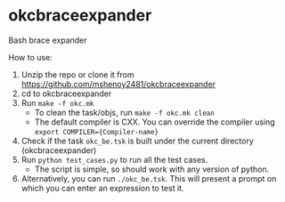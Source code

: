 # okcbraceexpander
Bash brace expander

How to use:
1. Unzip the repo or clone it from https://github.com/mshenoy2481/okcbraceexpander
2. cd to okcbraceexpander
3. Run `make -f okc.mk`
    * To clean the task/objs, run `make -f okc.mk clean`
    * The default compiler is CXX. You can override the compiler using `export COMPILER={Compiler-name}`
4. Check if the task `okc_be.tsk` is built under the current directory (okcbraceexpander)
5. Run `python test_cases.py` to run all the test cases.
    * The script is simple, so should work with any version of python.
6. Alternatively, you can run `./okc_be.tsk`. This will present a prompt on which you can enter an expression to test it.